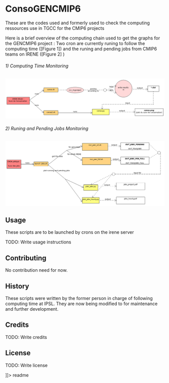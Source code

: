 # ConsoGENCMIP6

<snippet>
  <content><![CDATA[
# ${1:ConsoGENCMIP6}


These are the codes used and formerly used to check the computing ressources use in TGCC for the CMIP6 projects

Here is a brief overview of the computing chain used to get the graphs for the GENCMIP6 project : 
Two cron are currently runing to follow the computing time ([Figure 1]) and the runing and pending jobs from CMIP6 teams on IRENE ([Figure 2] ) 




###### 1) Computing Time Monitoring
[//]: # (A cron is launched by the from the igcmg account on TGCC. It executes the ccc_myproject and ccc_mpp commands. Their output is stored and sent to ciclad. )
![Figure 1](UML/cron_consmation_description.png?raw=true)

###### 2) Runing and Pending Jobs Monitoring
[//]: # (Python scripts are executed to plot the different graphs required to manage the CPU and memory usage on the computation centers. )
![Figure 2](UML/cron_job_description.png?raw=true)

## Usage

These scripts are to be launched by crons on the irene server 

TODO: Write usage instructions
## Contributing
No contribution need for now. 

[//]: # (1. Fork it!
%2. Create your feature branch: `git checkout -b my-new-feature`
%3. Commit your changes: `git commit -am 'Add some feature'`
%4. Push to the branch: `git push origin my-new-feature`
%5. Submit a pull request :D ) 

## History

These scripts were written by the former person in charge of following computing time at IPSL.
They are now being modified to for maintenance and further development.


## Credits

TODO: Write credits

## License

TODO: Write license 

]]></content>
  <tabTrigger>readme</tabTrigger>
</snippet>
